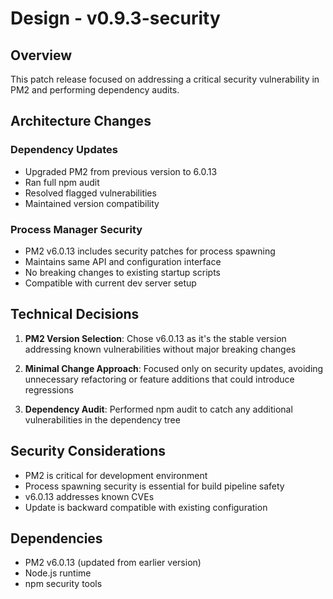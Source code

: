 # Design - v0.9.3-security

## Overview

This patch release focused on addressing a critical security vulnerability in
PM2 and performing dependency audits.

## Architecture Changes

### Dependency Updates

- Upgraded PM2 from previous version to 6.0.13
- Ran full npm audit
- Resolved flagged vulnerabilities
- Maintained version compatibility

### Process Manager Security

- PM2 v6.0.13 includes security patches for process spawning
- Maintains same API and configuration interface
- No breaking changes to existing startup scripts
- Compatible with current dev server setup

## Technical Decisions

1. **PM2 Version Selection**: Chose v6.0.13 as it's the stable version
   addressing known vulnerabilities without major breaking changes

2. **Minimal Change Approach**: Focused only on security updates, avoiding
   unnecessary refactoring or feature additions that could introduce regressions

3. **Dependency Audit**: Performed npm audit to catch any additional
   vulnerabilities in the dependency tree

## Security Considerations

- PM2 is critical for development environment
- Process spawning security is essential for build pipeline safety
- v6.0.13 addresses known CVEs
- Update is backward compatible with existing configuration

## Dependencies

- PM2 v6.0.13 (updated from earlier version)
- Node.js runtime
- npm security tools
